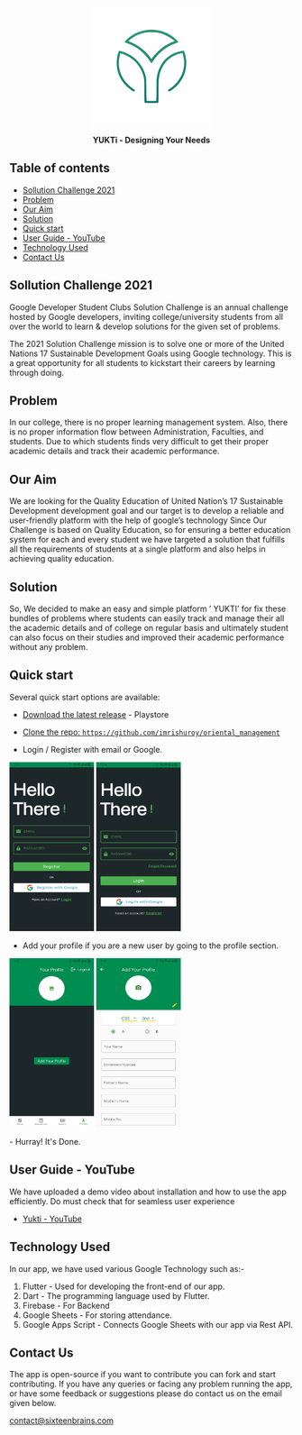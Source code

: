<p align="center">
  <a href="https://play.google.com/store/apps/details?id=com.sixteenbrains.oriental_management">
    <img src="https://raw.githubusercontent.com/imrishuroy/Images/main/Yukti.png" alt="Yukti Logo" width="220" height="210">
  </a>
</p>
<p align="center">
<b> YUKTi - Designing Your Needs </b>
</p>


## Table of contents

- [Sollution Challenge 2021](#solution-challenge2021)
- [Problem](#problem)
- [Our Aim](#our-aim)
- [Solution](#solution)
- [Quick start](#quick-start)
- [User Guide - YouTube](#user-guide)
- [Technology Used](#tech-used)
- [Contact Us](#contact-us)



## Sollution Challenge 2021
Google Developer Student Clubs Solution Challenge is an annual challenge hosted by Google developers, inviting college/university students from all over the world to learn & develop solutions for the given set of problems.
 
The 2021 Solution Challenge mission is to solve one or more of the United Nations 17 Sustainable Development Goals using Google technology. This is a great opportunity for all students to kickstart their careers by learning through doing.

## Problem

In our college, there is no proper learning management system. Also, there is no proper information flow between Administration, Faculties, and students. Due to which students finds very difficult to get their proper academic details and track their academic performance.

## Our Aim

We are  looking  for the  Quality Education of United Nation’s 17 Sustainable Development development goal and our target is to develop a reliable and user-friendly platform with the help of google’s technology
Since Our Challenge is based on Quality Education, so for ensuring a better education system for each and every student we have targeted a solution that fulfills all the requirements of students at a single platform and also helps in achieving quality education.

## Solution

So, We decided to make an easy and simple platform  ’ YUKTI’ for fix these bundles of problems where students can easily track and manage their all the academic details and of college on regular basis and ultimately student can also focus on their studies and improved their academic performance without any problem.

## Quick start

Several quick start options are available:

- [Download the latest release](https://play.google.com/store/apps/details?id=com.sixteenbrains.oriental_management) - Playstore
- [Clone the repo: `https://github.com/imrishuroy/oriental_management`](https://github.com/imrishuroy/oriental_management)

- Login / Register with email or Google.
<p> 
 <img src="https://raw.githubusercontent.com/imrishuroy/Images/main/yukti-sc-2.jpg" alt="Register Image" width="150" height="300">

  <img src="https://raw.githubusercontent.com/imrishuroy/Images/main/yukti-sc-1.jpg" alt="Login Image" width="150" height="300">
</p>

- Add your profile if you are a new user by going to the profile section.

<p style="margin-right:5em">
<img src="https://raw.githubusercontent.com/imrishuroy/Images/main/yukti-sc-3.jpg" alt="Register Image" width="150" height="300">

<img src="https://raw.githubusercontent.com/imrishuroy/Images/main/yukti-sc-4.jpg" alt="Login Image" width="150" height="300" margin:10px>

</p>
- Hurray! It's Done.

## User Guide - YouTube
We have uploaded a demo video about installation and how to use the app efficiently.
Do must check that for seamless user experience
- [Yukti - YouTube](https://www.youtube.com/watch?v=fkN9zzZTPIQ) 


## Technology Used

In our app, we have used various  Google Technology such as:-
1. Flutter - Used for developing the front-end of our app.
2. Dart - The programming language used by Flutter.
3. Firebase - For Backend
4. Google Sheets - For storing attendance.
5. Google Apps Script - Connects Google Sheets with our app via Rest API.


## Contact Us

The app is open-source if you want to contribute you can fork and start contributing.
If you have any queries or facing any problem running the app, or have some feedback or suggestions please do contact us on the email given below.

<a href="mailto:contact@sixteenbrains.com">contact@sixteenbrains.com</a>



















<!-- 
SHA1: 00:E8:ED:51:5F:9F:E4:32:8D:21:D7:C8:59:7E:67:D6:5E:64:02:4B
SHA256: E8:FC:2D:7B:6D:AE:4F:D1:F9:F5:A3:25:DF:20:E0:29:2B:A6:0F:5E:81:C1:78:02:30:73:B4:2F:9D:DF:28:EF -->


<!-- 


Certificate fingerprints:
         SHA1: 1C:6B:4D:86:13:50:AE:F6:A2:80:18:F6:3E:B9:3E:31:3C:08:A2:EC
         SHA256: B7:F9:3E:07:6D:04:4C:7E:07:8B:71:1F:FC:33:F0:A0:29:48:8A:F6:44:8F:B7:D2:D4:1A:F0:6D:56:1B:6D:FF -->
